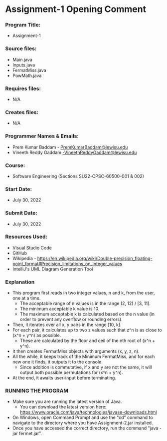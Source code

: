 # Assignment-1 Opening Comment

### Program Title:
* Assignment-1

### Source files:
* Main.java
* Inputs.java
* FermatMiss.java
* PowMath.java

### Requires files:
* N/A

### Creates files:
* N/A

### Programmer Names & Emails:
* Prem Kumar Baddam - PremKumarBaddam@lewisu.edu
* Vineeth Reddy Gaddam -VineethReddyGaddam@lewisu.edu
  
### Course:
* Software Engineering (Sections SU22-CPSC-60500-001 & 002)

### Start Date:
* July 30, 2022

### Submit Date:
* July 30, 2022

### Resources Used:
* Visual Studio Code
* GitHub
* Wikipedia - https://en.wikipedia.org/wiki/Double-precision_floating-point_format#Precision_limitations_on_integer_values
* IntelliJ's UML Diagram Generation Tool

### Explanation
- This program first reads in two integer values, n and k, from the user, one at a time.
    - The acceptable range of n values is in the range (2, 12) / [3, 11].
    - The minimum acceptable k value is 10.
    - The maximum acceptable k is calculated based on the n value (in order to prevent any overflow or rounding errors).
- Then, it iterates over all x, y pairs in the range [10, k].
- For each pair, it calculates up to two z values such that z^n is as close to (x^n + y^n) as possible.
    - These are calculated by the floor and ceil of the nth root of (x^n + y^n).
- It then creates FermatMiss objects with arguments (x, y, z, n).
- All the while, it keeps track of the Minimum FermatMiss, and for each new one it finds, it outputs it to the console.
    - Since addition is commutative, if x and y are not the same, it will output both possible permutations for (x^n + y^n).
- At the end, it awaits user-input before terminating.

### RUNNING THE PROGRAM
- Make sure you are running the latest version of Java.
    - You can download the latest version here: https://www.oracle.com/java/technologies/javase-downloads.html
- On Windows, open Command Prompt and use the "cd" command to navigate to the directory where you have Assignment-2.jar installed.
- Once you have accessed the correct directory, run the command "java -jar fermet.jar". 

